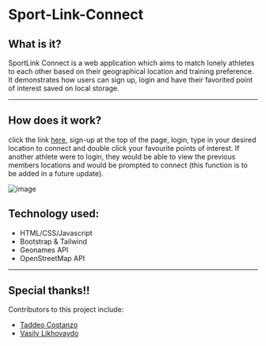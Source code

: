 # Sport-Link-Connect

## What is it?

SportLink Connect is a web application which aims to match lonely athletes to each other based on their geographical location and training preference. It demonstrates how users can sign up, login and have their favorited point of interest saved on local storage. 

---
## How does it work?

click the link [here](https://tegrty.github.io/Sport-Link-Connect/), sign-up at the top of the page, login, type in your desired location to connect and double click your favourite points of interest. If another athlete were to login, they would be able to view the previous members locations and would be prompted to connect (this function is to be added in a future update).

![image](/assets/img/Readme-gif.gif)

## Technology used:

* HTML/CSS/Javascript
* Bootstrap & Tailwind
* Geonames API
* OpenStreetMap API

---
## Special thanks!!

Contributors to this project include:

* [Taddeo Costanzo](https://github.com/tadcos29)
* [Vasily Likhovaydo](https://github.com/vasilyl1)

